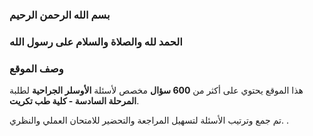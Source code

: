 ### بسم الله الرحمن الرحيم
### الحمد لله والصلاة والسلام على رسول الله


### وصف الموقع
هذا الموقع يحتوي على أكثر من **600 سؤال** مخصص لأسئلة **الأوسلر الجراحية** لطلبة **المرحلة السادسة - كلية طب تكريت**.

تم جمع وترتيب الأسئلة لتسهيل المراجعة والتحضير للامتحان العملي والنظري.
.
